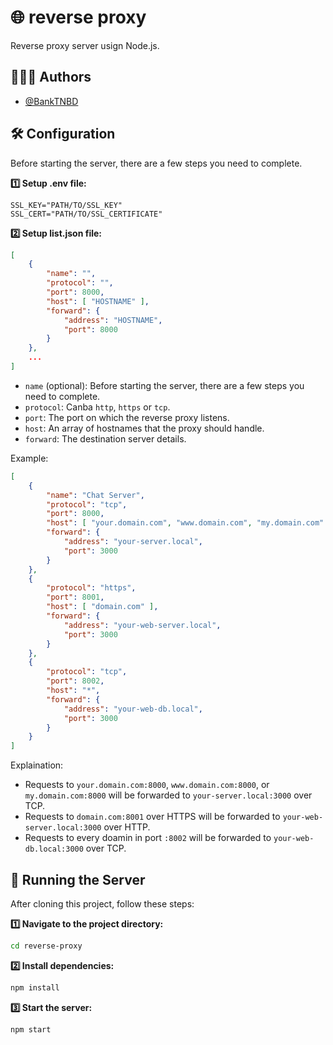 # 🌐 reverse proxy

Reverse proxy server usign Node.js.

## 👨🏻‍💻 Authors

- [@BankTNBD](https://github.com/BankTNBD)

## 🛠️ Configuration

Before starting the server, there are a few steps you need to complete.

**1️⃣ Setup .env file:**
```
SSL_KEY="PATH/TO/SSL_KEY"
SSL_CERT="PATH/TO/SSL_CERTIFICATE"
```

**2️⃣ Setup list.json file:**
```json
[
    {
        "name": "",
        "protocol": "",
        "port": 8000,
        "host": [ "HOSTNAME" ],
        "forward": {
            "address": "HOSTNAME",
            "port": 8000
        }
    },
    ...
]
```
- ```name``` (optional): Before starting the server, there are a few steps you need to complete.
- ```protocol```: Canba ```http```, ```https``` or ```tcp```.
- ```port```: The port on which the reverse proxy listens.
- ```host```: An array of hostnames that the proxy should handle.
- ```forward```: The destination server details.

Example:
```json
[
    {
        "name": "Chat Server",
        "protocol": "tcp",
        "port": 8000,
        "host": [ "your.domain.com", "www.domain.com", "my.domain.com" ],
        "forward": {
            "address": "your-server.local",
            "port": 3000
        }
    },
    {
        "protocol": "https",
        "port": 8001,
        "host": [ "domain.com" ],
        "forward": {
            "address": "your-web-server.local",
            "port": 3000
        }
    },
    {
        "protocol": "tcp",
        "port": 8002,
        "host": "*",
        "forward": {
            "address": "your-web-db.local",
            "port": 3000
        }
    }
]
```

Explaination:
- Requests to ```your.domain.com:8000```, ```www.domain.com:8000```, or ```my.domain.com:8000``` will be forwarded to ```your-server.local:3000``` over TCP.
- Requests to ```domain.com:8001``` over HTTPS will be forwarded to ```your-web-server.local:3000``` over HTTP.
- Requests to every doamin in port ```:8002``` will be forwarded to ```your-web-db.local:3000``` over TCP.

## 🚀 Running the Server

After cloning this project, follow these steps:

**1️⃣ Navigate to the project directory:**
```bash
cd reverse-proxy
```

**2️⃣ Install dependencies:**
```bash
npm install
```

**3️⃣ Start the server:**
```bash
npm start
```